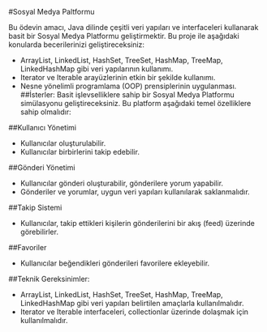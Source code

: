 #Sosyal Medya Paltformu

Bu ödevin amacı, Java dilinde çeşitli veri yapıları ve interfaceleri kullanarak basit bir Sosyal Medya Platformu geliştirmektir. Bu proje ile aşağıdaki konularda becerilerinizi geliştireceksiniz:
  * ArrayList, LinkedList, HashSet, TreeSet, HashMap, TreeMap, LinkedHashMap gibi veri yapılarının kullanımı.
  * Iterator ve Iterable arayüzlerinin etkin bir şekilde kullanımı.
  * Nesne yönelimli programlama (OOP) prensiplerinin uygulanması.
##İsterler:
Basit işlevselliklere sahip bir Sosyal Medya Platformu simülasyonu geliştireceksiniz. Bu platform aşağıdaki temel özelliklere sahip olmalıdır:

##Kullanıcı Yönetimi

 * Kullanıcılar oluşturulabilir.
 * Kullanıcılar birbirlerini takip edebilir.

##Gönderi Yönetimi

 * Kullanıcılar gönderi oluşturabilir, gönderilere yorum yapabilir.
 * Gönderiler ve yorumlar, uygun veri yapıları kullanılarak saklanmalıdır.
   
##Takip Sistemi

 * Kullanıcılar, takip ettikleri kişilerin gönderilerini bir akış (feed) üzerinde görebilirler.
   
##Favoriler

 * Kullanıcılar beğendikleri gönderileri favorilere ekleyebilir.
   
##Teknik Gereksinimler:

 * ArrayList, LinkedList, HashSet, TreeSet, HashMap, TreeMap, LinkedHashMap gibi veri yapıları belirtilen amaçlarla kullanılmalıdır.
 * Iterator ve Iterable interfaceleri, collectionlar üzerinde dolaşmak için kullanılmalıdır.
